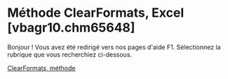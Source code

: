 
# Méthode ClearFormats, Excel [vbagr10.chm65648]

Bonjour ! Vous avez été redirigé vers nos pages d'aide F1. Sélectionnez la rubrique que vous recherchiez ci-dessous.

[ClearFormats, méthode](http://msdn.microsoft.com/library/a238ae6f-a673-f49b-1bd5-414d93beb97e%28Office.15%29.aspx)
